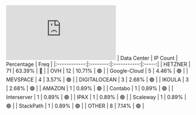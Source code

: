 ![Diagramm](https://github.com/obajay/StateSync-snapshots/blob/main/Projects/Gitopia/1/README.md)
| Data Center | IP Count | Percentage | Freq |
|:------------:|:--------:|:-----------:|:-----:|
| HETZNER | 71 | 63.39% | 🔴 |
| OVH | 12 | 10.71% | 🟢 |
| Google-Cloud | 5 | 4.46% | 🟢 |
| MEVSPACE | 4 | 3.57% | 🟢 |
| DIGITALOCEAN | 3 | 2.68% | 🟢 |
| IKOULA | 3 | 2.68% | 🟢 |
| AMAZON | 1 | 0.89% | 🟢 |
| Contabo | 1 | 0.89% | 🟢 |
| Interserver | 1 | 0.89% | 🟢 |
| IPAX | 1 | 0.89% | 🟢 |
| Scaleway | 1 | 0.89% | 🟢 |
| StackPath | 1 | 0.89% | 🟢 |
| OTHER | 8 | 7.14% | 🟢 |